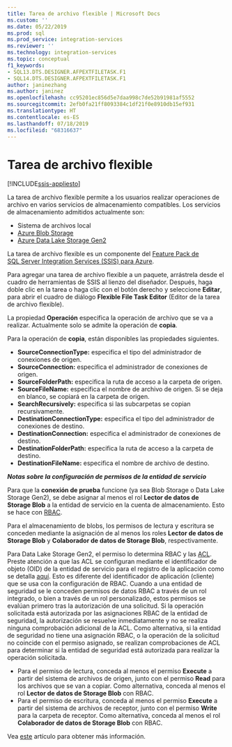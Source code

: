 ```yaml
---
title: Tarea de archivo flexible | Microsoft Docs
ms.custom: ''
ms.date: 05/22/2019
ms.prod: sql
ms.prod_service: integration-services
ms.reviewer: ''
ms.technology: integration-services
ms.topic: conceptual
f1_keywords:
- SQL13.DTS.DESIGNER.AFPEXTFILETASK.F1
- SQL14.DTS.DESIGNER.AFPEXTFILETASK.F1
author: janinezhang
ms.author: janinez
ms.openlocfilehash: cc95201ec856d5e7daa998c7de52b91981af5552
ms.sourcegitcommit: 2efb0fa21ff8093384c1df21f0e8910db15ef931
ms.translationtype: HT
ms.contentlocale: es-ES
ms.lasthandoff: 07/18/2019
ms.locfileid: "68316637"
---
```

# <a name="flexible-file-task"></a>Tarea de archivo flexible

[!INCLUDE[ssis-appliesto](../../includes/ssis-appliesto-ssvrpluslinux-asdb-asdw-xxx.md)]

La tarea de archivo flexible permite a los usuarios realizar operaciones de archivo en varios servicios de almacenamiento compatibles.
Los servicios de almacenamiento admitidos actualmente son:

- Sistema de archivos local
- [Azure Blob Storage](https://azure.microsoft.com/services/storage/blobs/)
- [Azure Data Lake Storage Gen2](https://docs.microsoft.com/azure/storage/blobs/data-lake-storage-introduction)

La tarea de archivo flexible es un componente del [Feature Pack de SQL Server Integration Services (SSIS) para Azure](../../integration-services/azure-feature-pack-for-integration-services-ssis.md).

Para agregar una tarea de archivo flexible a un paquete, arrástrela desde el cuadro de herramientas de SSIS al lienzo del diseñador. Después, haga doble clic en la tarea o haga clic con el botón derecho y seleccione **Editar**, para abrir el cuadro de diálogo **Flexible File Task Editor** (Editor de la tarea de archivo flexible).

La propiedad **Operación** especifica la operación de archivo que se va a realizar.
Actualmente solo se admite la operación de **copia**.

Para la operación de **copia**, están disponibles las propiedades siguientes.

- **SourceConnectionType:** especifica el tipo del administrador de conexiones de origen.
- **SourceConnection:** especifica el administrador de conexiones de origen.
- **SourceFolderPath:** especifica la ruta de acceso a la carpeta de origen.
- **SourceFileName:** especifica el nombre de archivo de origen. Si se deja en blanco, se copiará en la carpeta de origen.
- **SearchRecursively:** especifica si las subcarpetas se copian recursivamente.
- **DestinationConnectionType:** especifica el tipo del administrador de conexiones de destino.
- **DestinationConnection:** especifica el administrador de conexiones de destino.
- **DestinationFolderPath:** especifica la ruta de acceso a la carpeta de destino.
- **DestinationFileName:** especifica el nombre de archivo de destino.

***Notas sobre la configuración de permisos de la entidad de servicio***

Para que la **conexión de prueba** funcione (ya sea Blob Storage o Data Lake Storage Gen2), se debe asignar al menos el rol **Lector de datos de Storage Blob** a la entidad de servicio en la cuenta de almacenamiento.
Esto se hace con [RBAC](https://docs.microsoft.com/azure/storage/common/storage-auth-aad-rbac-portal#assign-rbac-roles-using-the-azure-portal).

Para el almacenamiento de blobs, los permisos de lectura y escritura se conceden mediante la asignación de al menos los roles **Lector de datos de Storage Blob** y **Colaborador de datos de Storage Blob**, respectivamente.

Para Data Lake Storage Gen2, el permiso lo determina RBAC y las [ACL](https://docs.microsoft.com/azure/storage/blobs/data-lake-storage-how-to-set-permissions-storage-explorer).
Preste atención a que las ACL se configuran mediante el identificador de objeto (OID) de la entidad de servicio para el registro de la aplicación como se detalla [aquí](https://docs.microsoft.com/azure/storage/blobs/data-lake-storage-access-control#how-do-i-set-acls-correctly-for-a-service-principal).
Esto es diferente del identificador de aplicación (cliente) que se usa con la configuración de RBAC.
Cuando a una entidad de seguridad se le conceden permisos de datos RBAC a través de un rol integrado, o bien a través de un rol personalizado, estos permisos se evalúan primero tras la autorización de una solicitud.
Si la operación solicitada está autorizada por las asignaciones RBAC de la entidad de seguridad, la autorización se resuelve inmediatamente y no se realiza ninguna comprobación adicional de la ACL.
Como alternativa, si la entidad de seguridad no tiene una asignación RBAC, o la operación de la solicitud no coincide con el permiso asignado, se realizan comprobaciones de ACL para determinar si la entidad de seguridad está autorizada para realizar la operación solicitada.

- Para el permiso de lectura, conceda al menos el permiso **Execute** a partir del sistema de archivos de origen, junto con el permiso **Read** para los archivos que se van a copiar. Como alternativa, conceda al menos el rol **Lector de datos de Storage Blob** con RBAC.
- Para el permiso de escritura, conceda al menos el permiso **Execute** a partir del sistema de archivos de receptor, junto con el permiso **Write** para la carpeta de receptor. Como alternativa, conceda al menos el rol **Colaborador de datos de Storage Blob** con RBAC.

Vea [este](https://docs.microsoft.com/azure/storage/blobs/data-lake-storage-access-control) artículo para obtener más información.
